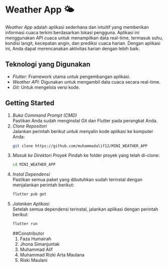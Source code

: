 # Weather App 🌤  

*Weather App* adalah aplikasi sederhana dan intuitif yang memberikan informasi cuaca terkini berdasarkan lokasi pengguna. Aplikasi ini menggunakan API cuaca untuk menampilkan data real-time, termasuk suhu, kondisi langit, kecepatan angin, dan prediksi cuaca harian. Dengan aplikasi ini, Anda dapat merencanakan aktivitas harian dengan lebih baik.  

## Teknologi yang Digunakan  
- *Flutter*: Framework utama untuk pengembangan aplikasi.  
- *Weather API*: Digunakan untuk mengambil data cuaca secara real-time.  
- *Git*: Untuk mengelola versi kode.  


## Getting Started
1. *Buka Command Prompt (CMD)*  
   Pastikan Anda sudah menginstal Git dan Flutter pada perangkat Anda.  
2.  *Clone Repositori*  
   Jalankan perintah berikut untuk menyalin kode aplikasi ke komputer Anda:
    ```bash
    git clone https://github.com/muhammadalif12/MINI_WEATHER_APP
    ```
4. *Masuk ke Direktori Proyek* 
   Pindah ke folder proyek yang telah di-clone:
   ```bash
   cd MINI_WEATHER_APP
   ```
6. *Instal Dependensi*  
   Pastikan semua paket yang dibutuhkan sudah terinstal dengan menjalankan perintah berikut:
   ```bash
   flutter pub get
   ```
8. *Jalankan Aplikasi*  
   Setelah semua dependensi terinstal, jalankan aplikasi dengan perintah berikut:
   ```bash
   flutter run
   ```
   ##Constributor
   1. Faza Humairah
   2. Jhona Simanjuntak
   3. Muhammad Alif
   4. Muhammad Rizki Arta Maulana
   5. Riski Maulani

